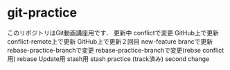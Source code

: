 ﻿# git-practice
このリポジトリはGit動画講座用です．
更新中
conflictで変更
GitHub上で更新
conflict-remote上で更新
GitHub上で更新２回目
new-feature brancで更新
rebase-practice-branchで変更
rebase-practice-branchで変更(rebse conflict用)
rebase Update用
stash用
stash practice (track済み)
second change